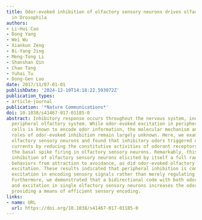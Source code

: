 ```yaml
---
title: Odor-evoked inhibition of olfactory sensory neurons drives olfactory perception
  in Drosophila
authors:
- Li-Hui Cao
- Dong Yang
- Wei Wu
- Xiankun Zeng
- Bi-Yang Jing
- Meng-Tong Li
- Shanshan Qin
- Chao Tang
- Yuhai Tu
- Dong-Gen Luo
date: 2017/11/07-01-01
publishDate: '2024-12-10T14:18:22.593072Z'
publication_types:
- article-journal
publication: '*Nature Communications*'
doi: 10.1038/s41467-017-01185-0
abstract: Inhibitory response occurs throughout the nervous system, including the
  peripheral olfactory system. While odor-evoked excitation in peripheral olfactory
  cells is known to encode odor information, the molecular mechanism and functional
  roles of odor-evoked inhibition remain largely unknown. Here, we examined Drosophila
  olfactory sensory neurons and found that inhibitory odors triggered outward receptor
  currents by reducing the constitutive activities of odorant receptors, inhibiting
  the basal spike firing in olfactory sensory neurons. Remarkably, this odor-evoked
  inhibition of olfactory sensory neurons elicited by itself a full range of olfactory
  behaviors from attraction to avoidance, as did odor-evoked olfactory sensory neuron
  excitation. These results indicated that peripheral inhibition is comparable to
  excitation in encoding sensory signals rather than merely regulating excitation.
  Furthermore, we demonstrated that a bidirectional code with both odor-evoked inhibition
  and excitation in single olfactory sensory neurons increases the odor-coding capacity,
  providing a means of efficient sensory encoding.
links:
- name: URL
  url: https://doi.org/10.1038/s41467-017-01185-0
---
```


